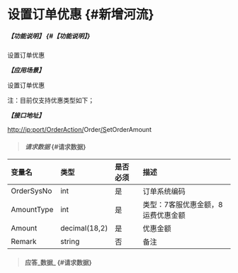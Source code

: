 # 设置订单优惠 {#新增河流}

##### _【功能说明】_ {#【功能说明】}

设置订单优惠

_**【应用场景】**_

设置订单优惠

注：目前仅支持优惠类型如下；

_**【接口地址】**_

[http://ip:port/OrderAction/](http://ip:port/HMAction/River/AddRiver)Order[/S](http://ip:port/HMAction/River/AddRiver)etOrderAmount

> #### _请求数据_ {#请求数据}

| 变量名 | 类型 | 是否必须 | 描述 |
| :--- | :--- | :--- | :--- |
| OrderSysNo | int | 是 | 订单系统编码 |
| AmountType | int | 是 | 类型：7客服优惠金额，8运费优惠金额 |
| Amount | decimal\(18,2\) | 是 | 优惠金额 |
| Remark | string | 否 | 备注 |

> #### 应答_数据_ {#请求数据}



